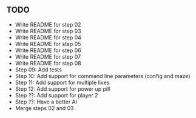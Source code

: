 ## TODO

- Write README for step 02
- Write README for step 03
- Write README for step 04
- Write README for step 05
- Write README for step 06
- Write README for step 07
- Write README for step 08
- Step 09: Add tests
- Step 10: Add support for command line parameters (config and maze)
- Step 11: Add support for multiple lives
- Step 12: Add support for power up pill
- Step ??: Add support for player 2
- Step ??: Have a better AI
- Merge steps 02 and 03

